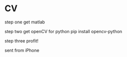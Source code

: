 # CV

step one
get matlab

step two
get openCV for python
pip install opencv-python

step three
profit!

sent from iPhone
